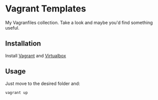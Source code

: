 Vagrant Templates
===================

My Vagranfiles collection. Take a look and maybe you'd find something useful.

## Installation

Install [Vagrant](https://docs.vagrantup.com/v2/installation/) and [Virtualbox](https://www.virtualbox.org/wiki/Downloads)

## Usage

Just move to the desired folder and:

    vagrant up

